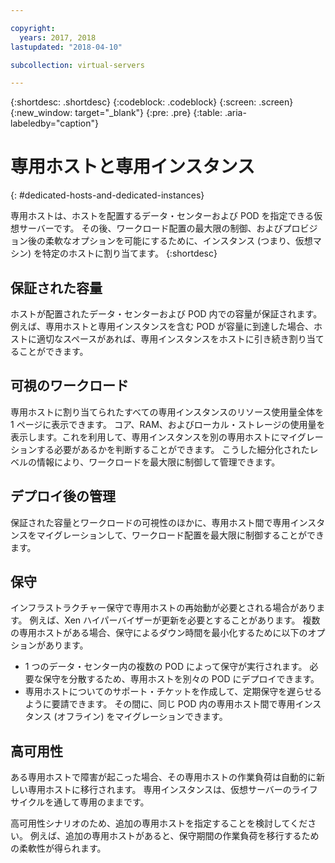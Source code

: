 ```yaml
---

copyright:
  years: 2017, 2018
lastupdated: "2018-04-10"

subcollection: virtual-servers

---
```


{:shortdesc: .shortdesc}
{:codeblock: .codeblock}
{:screen: .screen}
{:new_window: target="_blank"}
{:pre: .pre}
{:table: .aria-labeledby="caption"}


# 専用ホストと専用インスタンス
{: #dedicated-hosts-and-dedicated-instances}

専用ホストは、ホストを配置するデータ・センターおよび POD を指定できる仮想サーバーです。 その後、ワークロード配置の最大限の制御、およびプロビジョン後の柔軟なオプションを可能にするために、インスタンス (つまり、仮想マシン) を特定のホストに割り当てます。
{:shortdesc}

## 保証された容量
ホストが配置されたデータ・センターおよび POD 内での容量が保証されます。 例えば、専用ホストと専用インスタンスを含む POD が容量に到達した場合、ホストに適切なスペースがあれば、専用インスタンスをホストに引き続き割り当てることができます。

## 可視のワークロード
専用ホストに割り当てられたすべての専用インスタンスのリソース使用量全体を 1 ページに表示できます。 コア、RAM、およびローカル・ストレージの使用量を表示します。これを利用して、専用インスタンスを別の専用ホストにマイグレーションする必要があるかを判断することができます。 こうした細分化されたレベルの情報により、ワークロードを最大限に制御して管理できます。

## デプロイ後の管理
保証された容量とワークロードの可視性のほかに、専用ホスト間で専用インスタンスをマイグレーションして、ワークロード配置を最大限に制御することができます。

## 保守
インフラストラクチャー保守で専用ホストの再始動が必要とされる場合があります。 例えば、Xen ハイパーバイザーが更新を必要とすることがあります。 複数の専用ホストがある場合、保守によるダウン時間を最小化するために以下のオプションがあります。
* 1 つのデータ・センター内の複数の POD によって保守が実行されます。 必要な保守を分散するため、専用ホストを別々の POD にデプロイできます。
* 専用ホストについてのサポート・チケットを作成して、定期保守を遅らせるように要請できます。 その間に、同じ POD 内の専用ホスト間で専用インスタンス (オフライン) をマイグレーションできます。

## 高可用性
ある専用ホストで障害が起こった場合、その専用ホストの作業負荷は自動的に新しい専用ホストに移行されます。 専用インスタンスは、仮想サーバーのライフサイクルを通して専用のままです。

高可用性シナリオのため、追加の専用ホストを指定することを検討してください。 例えば、追加の専用ホストがあると、保守期間の作業負荷を移行するための柔軟性が得られます。
